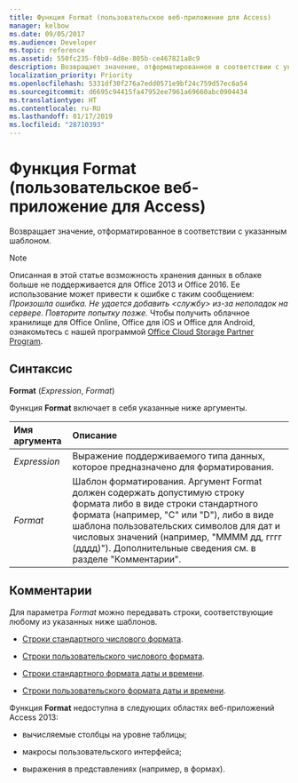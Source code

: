 ```yaml
---
title: Функция Format (пользовательское веб-приложение для Access)
manager: kelbow
ms.date: 09/05/2017
ms.audience: Developer
ms.topic: reference
ms.assetid: 550fc235-f0b9-4d8e-805b-ce467821a8c9
description: Возвращает значение, отформатированное в соответствии с указанным шаблоном.
localization_priority: Priority
ms.openlocfilehash: 5331df30f276a7edd0571e9bf24c759d57ec6a54
ms.sourcegitcommit: d6695c94415fa47952ee7961a69660abc0904434
ms.translationtype: HT
ms.contentlocale: ru-RU
ms.lasthandoff: 01/17/2019
ms.locfileid: "28710393"
---
```

# <a name="format-function-access-custom-web-app"></a>Функция Format (пользовательское веб-приложение для Access)

Возвращает значение, отформатированное в соответствии с указанным шаблоном.
  
> [!NOTE]
> Описанная в этой статье возможность хранения данных в облаке больше не поддерживается для Office 2013 и Office 2016. Ее использование может привести к ошибке с таким сообщением: *Произошла ошибка. Не удается добавить \<службу\> из-за неполадок на сервере. Повторите попытку позже.* Чтобы получить облачное хранилище для Office Online, Office для iOS и Office для Android, ознакомьтесь с нашей программой [Office Cloud Storage Partner Program](https://dev.office.com/programs/officecloudstorage). 
  
## <a name="syntax"></a>Синтаксис

 **Format** (*Expression*, *Format*) 
  
Функция **Format** включает в себя указанные ниже аргументы. 
  
|**Имя аргумента**|**Описание**|
|:-----|:-----|
| *Expression*  <br/> |Выражение поддерживаемого типа данных, которое предназначено для форматирования.  <br/> |
| *Format*  <br/> | Шаблон форматирования. Аргумент Format должен содержать допустимую строку формата либо в виде строки стандартного формата (например, "C" или "D"), либо в виде шаблона пользовательских символов для дат и числовых значений (например, "ММММ дд, гггг (дддд)"). Дополнительные сведения см. в разделе "Комментарии".  <br/> |
   
## <a name="remarks"></a>Комментарии

Для параметра *Format* можно передавать строки, соответствующие любому из указанных ниже шаблонов. 
  
- [Строки стандартного числового формата](https://msdn.microsoft.com/library/dwhawy9k%28v=vs.110%29.aspx).
    
- [Строки пользовательского числового формата](https://msdn.microsoft.com/library/0c899ak8%28v=vs.110%29.aspx).
    
- [Строки стандартного формата даты и времени](https://msdn.microsoft.com/library/az4se3k1%28v=vs.110%29.aspx).
    
- [Строки пользовательского формата даты и времени](https://msdn.microsoft.com/library/8kb3ddd4%28v=vs.110%29.aspx).
    
Функция **Format** недоступна в следующих областях веб-приложений Access 2013: 
  
- вычисляемые столбцы на уровне таблицы;
    
- макросы пользовательского интерфейса;
    
- выражения в представлениях (например, в формах).
    


